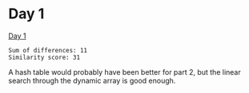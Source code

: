 # Day 1

[Day 1][]

```
Sum of differences: 11
Similarity score: 31
```

A hash table would probably have been better for part 2, but the linear search
through the dynamic array is good enough.

[Day 1]: <https://adventofcode.com/2024/day/1>
